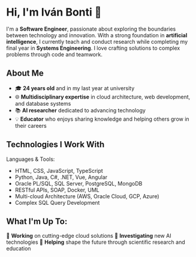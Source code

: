 # Hi, I'm Iván Bonti 👋

I'm a **Software Engineer**, passionate about exploring the boundaries between technology and innovation. With a strong foundation in **artificial intelligence**, I currently teach and conduct research while completing my final year in **Systems Engineering**. I love crafting solutions to complex problems through code and teamwork.

## About Me
- 🎓 **24 years old** and in my last year at university
- 🌐 **Multidisciplinary expertise** in cloud architecture, web development, and database systems
- 📚 **AI researcher** dedicated to advancing technology
- 💡 **Educator** who enjoys sharing knowledge and helping others grow in their careers

## Technologies I Work With

Languages & Tools:
- HTML, CSS, JavaScript, TypeScript
- Python, Java, C#, .NET, Vue, Angular
- Oracle PL/SQL, SQL Server, PostgreSQL, MongoDB
- RESTful APIs, SOAP, Docker, UML
- Multi-cloud Architecture (AWS, Oracle Cloud, GCP, Azure)
- Complex SQL Query Development

## What I'm Up To:
🚀 **Working** on cutting-edge cloud solutions
🔬 **Investigating** new AI technologies
🎯 **Helping** shape the future through scientific research and education

